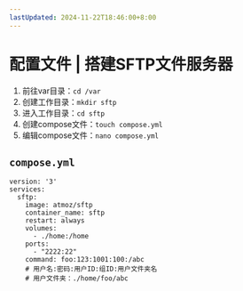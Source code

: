 ```yaml
---
lastUpdated: 2024-11-22T18:46:00+8:00
---
```


# 配置文件 | 搭建SFTP文件服务器

1. 前往var目录：```cd /var```
2. 创建工作目录：```mkdir sftp```
3. 进入工作目录：```cd sftp```
4. 创建compose文件：```touch compose.yml```
5. 编辑compose文件：```nano compose.yml```

## ```compose.yml```

```yml{11}
version: '3'
services:
  sftp:
    image: atmoz/sftp
    container_name: sftp
    restart: always
    volumes:
      - ./home:/home
    ports:
      - "2222:22"
    command: foo:123:1001:100:/abc
    # 用户名:密码:用户ID:组ID:用户文件夹名
    # 用户文件夹：./home/foo/abc
```